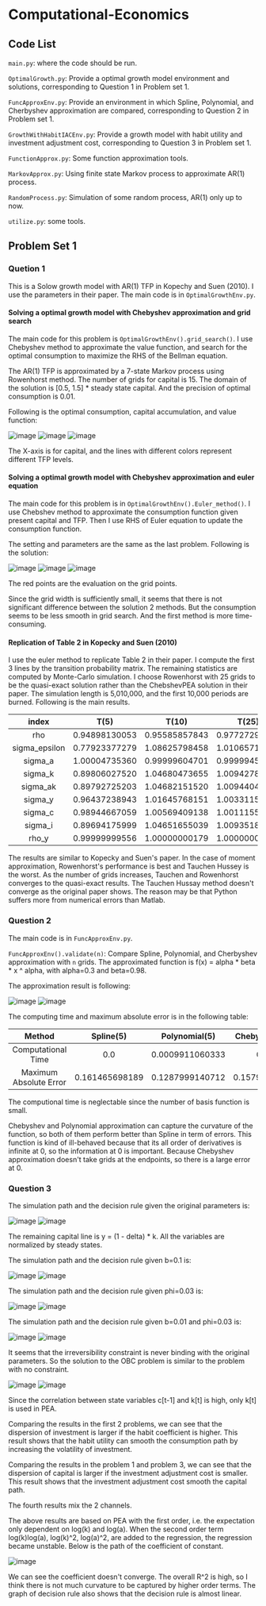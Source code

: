 # Computational-Economics

## Code List

`main.py`: where the code should be run.

`OptimalGrowth.py`: Provide a optimal growth model environment and solutions, corresponding to Question 1 in Problem set 1.

`FuncApproxEnv.py`: Provide an environment in which Spline, Polynomial, and Cherbyshev approximation are compared, corresponding to Question 2 in Problem set 1.

`GrowthWithHabitIACEnv.py`: Provide a growth model with habit utility and investment adjustment cost, corresponding to Question 3 in Problem set 1.

`FunctionApprox.py`: Some function approximation tools.

`MarkovApprox.py`: Using finite state Markov process to approximate AR(1) process.

`RandomProcess.py`: Simulation of some random process, AR(1) only up to now.

`utilize.py`: some tools.

## Problem Set 1

### Quetion 1

This is a Solow growth model with AR(1) TFP in Kopechy and Suen (2010).
I use the parameters in their paper.
The main code is in `OptimalGrowthEnv.py`.

#### Solving a optimal growth model with Chebyshev approximation and grid search

The main code for this problem is `OptimalGrowthEnv().grid_search()`.
I use Chebyshev method to approximate the value function, and search for the optimal consumption to maximize the RHS of the Bellman equation.

The AR(1) TFP is approximated by a 7-state Markov process using Rowenhorst method.
The number of grids for capital is 15.
The domain of the solution is [0.5, 1.5] * steady state capital.
And the precision of optimal consumption is 0.01.

Following is the optimal consumption, capital accumulation, and value function: 

![image](figures/problem_set_1/q12_v.png)
![image](figures/problem_set_1/q12_c.png)
![image](figures/problem_set_1/q12_k.png)

The X-axis is for capital, and the lines with different colors represent different TFP levels.

#### Solving a optimal growth model with Chebyshev approximation and euler equation

The main code for this problem is in `OptimalGrowthEnv().Euler_method()`.
I use Chebshev method to approximate the consumption function given present capital and TFP.
Then I use RHS of Euler equation to update the consumption function.

The setting and parameters are the same as the last problem.
Following is the solution:

![image](figures/problem_set_1/q13_v.png)
![image](figures/problem_set_1/q13_c.png)
![image](figures/problem_set_1/q13_k.png)

The red points are the evaluation on the grid points.

Since the grid width is sufficiently small, it seems that there is not significant difference between the solution 2 methods.
But the consumption seems to be less smooth in grid search.
And the first method is more time-consuming.

#### Replication of Table 2 in Kopecky and Suen (2010)

I use the euler method to replicate Table 2 in their paper.
I compute the first 3 lines by the transition probability matrix.
The remaining statistics are computed by Monte-Carlo simulation.
I choose Rowenhorst with 25 grids to be the quasi-exact solution rather than the ChebshevPEA solution in their paper.
The simulation length is 5,010,000, and the first 10,000 periods are burned.
Following is the main results.

| index | T(5) | T(10) | T(25) | TH(5) | TH(10) | TH(25) | R(5) | R(10) | R(25) | 
| :----: | :----: | :----: | :----: | :----: | :----: | :----: | :----: | :----: | :----: | 
| rho | 0.94898130053 | 0.95585857843 | 0.97727293239 | 0.95844571325 | 1.202396276442 | 1.39588065992 | 0.96024921387 | 0.9942382865 | 1.0 |
| sigma_epsilon | 0.77923377279 | 1.08625798458 | 1.01065710145 | 0.00063537862 | 1.843916779423 | 2.81707903496 | 0.95959602138 | 0.9918961180 | 1.0 |
| sigma_a | 1.00004735360 | 0.99999604701 | 0.99999455111 | 2.08977903004 | 1.548634271543 | 1.31392411780 | 1.00001461105 | 0.9999951529 | 1.0 |
| sigma_k | 0.89806027520 | 1.04680473655 | 1.00942781110 | 0.64053238759 | 0.551646989145 | 0.55513990269 | 1.00001949359 | 1.0000061654 | 1.0 | 
| sigma_ak | 0.89792725203 | 1.04682151520 | 1.00944041872 | 0.64044090526 | 0.200321072768 | 0.47420857946 | 1.00002105513 | 1.0000066325 | 1.0 | 
| sigma_y | 0.96437238943 | 1.01645768151 | 1.00331157585 | 0.87612249500 | 0.760124266050 | 0.82846823907 | 1.0000071471 | 1.0000022552 | 1.0 | 
| sigma_c | 0.98944667059 | 1.00569409138 | 1.00111552301 | 0.96963293461 | 1.054773269722 | 0.99723316786 | 1.00000253118 | 1.0000007945 | 1.0 | 
| sigma_i | 0.89694175999 | 1.04651655039 | 1.00935186161 | 0.63906937263 | 0.878844868512 | 0.69644647584 | 1.00002184652 | 1.0000068212 | 1.0 | 
| rho_y | 0.99999999556 | 1.00000000179 | 1.00000000039 | 0.99999997138 | 0.999999782849 | 0.99999991439 | 1.00000000000 | 1.0000000000 | 1.0 | 

The results are similar to Kopecky and Suen's paper.
In the case of moment approximation, Rowenhorst's performance is best and Tauchen Hussey is the worst.
As the number of grids increases, Tauchen and Rowenhorst converges to the quasi-exact results.
The Tauchen Hussay method doesn't converge as the original paper shows.
The reason may be that Python suffers more from numerical errors than Matlab.

### Question 2

The main code is in `FuncApproxEnv.py`.

`FuncApproxEnv().validate(n)`: Compare Spline, Polynomial, and Cherbyshev approximation with `n` grids.
The approximated function is f(x) = alpha * beta * x ^ alpha, with alpha=0.3 and beta=0.98.

The approximation result is following:

![image](figures/problem_set_1/q2_5.png)
![image](figures/problem_set_1/q2_10.png)

The computing time and maximum absolute error is in the following table:

| Method | Spline(5) | Polynomial(5) | Chebyshev(5) | Spline(10) | Polynomial(10) | Chebyshev(10) |
| :----: | :----: | :----: | :----: | :----: | :----: | :----: |
| Computational Time | 0.0 | 0.0009911060333 | 0.0 | 0.0 | 0.0 | 0.0010030 |
| Maximum Absolute Error | 0.161465698189 | 0.1287999140712 | 0.1579644117 | 0.12678461317 | 0.091126894848 | 0.10377239873|

The computional time is neglectable since the number of basis function is small.

Chebyshev and Polynomial approximation can capture the curvature of the function, so both of them perform better than Spline in term of errors.
This function is kind of ill-behaved because that its all order of derivatives is infinite at 0, so the information at 0 is important.
Because Chebyshev approximation doesn't take grids at the endpoints, so there is a large error at 0. 

### Question 3

The simulation path and the decision rule given the original parameters is:

![image](figures/problem_set_1/q3_1_p.png)
![image](figures/problem_set_1/q3_1_d.png)

The remaining capital line is y = (1 - delta) * k.
All the variables are normalized by steady states.

The simulation path and the decision rule given b=0.1 is:

![image](figures/problem_set_1/q3_2_p.png)
![image](figures/problem_set_1/q3_2_d.png)

The simulation path and the decision rule given phi=0.03 is:

![image](figures/problem_set_1/q3_3_p.png)
![image](figures/problem_set_1/q3_3_d.png)

The simulation path and the decision rule given b=0.01 and phi=0.03 is:

![image](figures/problem_set_1/q3_4_p.png)
![image](figures/problem_set_1/q3_4_d.png)

It seems that the irreversibility constraint is never binding with the original parameters.
So the solution to the OBC problem is similar to the problem with no constraint.

![image](figures/problem_set_1/q3_5_p.png)
![image](figures/problem_set_1/q3_5_d.png)

Since the correlation between state variables c[t-1] and k[t] is high, only k[t] is used in PEA.

Comparing the results in the first 2 problems, we can see that the dispersion of investment is larger if the habit coefficient is higher.
This result shows that the habit utility can smooth the consumption path by increasing the volatility of investment.

Comparing the results in the problem 1 and problem 3, we can see that the dispersion of capital is larger if the investment adjustment cost is smaller.
This result shows that the investment adjustment cost smooth the capital path.

The fourth results mix the 2 channels. 

The above results are based on PEA with the first order, i.e. the expectation only dependent on log(k) and log(a).
When the second order term log(k)log(a), log(k)^2, log(a)^2, are added to the regression, the regression became unstable.
Below is the path of the coefficient of constant.

![image](figures/problem_set_1/q3_ho.png)

We can see the coefficient doesn't converge.
The overall R^2 is high, so I think there is not much curvature to be captured by higher order terms.
The graph of decision rule also shows that the decision rule is almost linear.